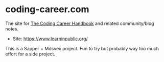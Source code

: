 # coding-career.com

The site for [The Coding Career Handbook](https://gumroad.com/products/bAZJq/) and related community/blog notes.

- Site: https://www.learninpublic.org/

This is a Sapper + Mdsvex project. Fun to try but probably way too much effort for a side project.
